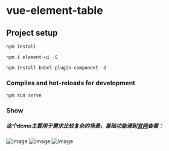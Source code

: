 # vue-element-table

## Project setup
```
npm install
```

```
npm i element-ui -S
```

```
npm install babel-plugin-component -D
```
### Compiles and hot-reloads for development
```
npm run serve
```

### Show
##### 这个demo主要用于需求比较复杂的场景，基础功能请到[官网](https://element.eleme.cn/#/zh-CN/component/table)查看：
![image](https://user-images.githubusercontent.com/36074045/113249755-d9931200-92f1-11eb-867b-b5ac96c62122.png)
![image](https://user-images.githubusercontent.com/36074045/113249775-e31c7a00-92f1-11eb-91e5-2cad0c6c01fb.png)
![image](https://user-images.githubusercontent.com/36074045/113249812-f29bc300-92f1-11eb-82d6-e88e3f74745e.png)
